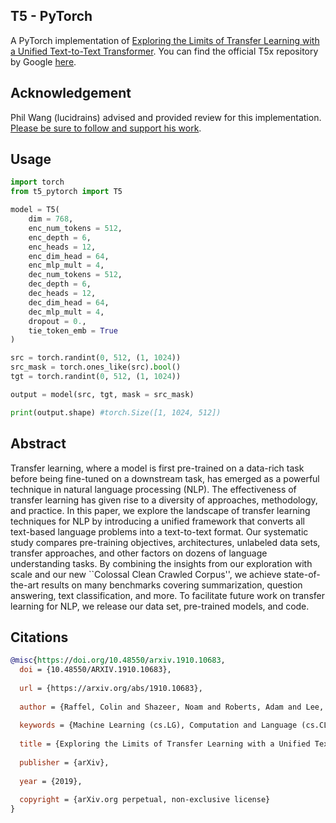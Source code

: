 ## T5 - PyTorch
A PyTorch implementation of [Exploring the Limits of Transfer Learning with a Unified Text-to-Text Transformer](https://arxiv.org/abs/1910.10683). You can find the official T5x repository by Google [here](https://github.com/google-research/t5x).

## Acknowledgement

Phil Wang (lucidrains) advised and provided review for this implementation. [Please be sure to follow and support his work](https://github.com/lucidrains?tab=repositories).

## Usage

```python
import torch
from t5_pytorch import T5

model = T5(
    dim = 768,
    enc_num_tokens = 512,
    enc_depth = 6,
    enc_heads = 12,
    enc_dim_head = 64,
    enc_mlp_mult = 4,
    dec_num_tokens = 512,
    dec_depth = 6,
    dec_heads = 12,
    dec_dim_head = 64,
    dec_mlp_mult = 4,
    dropout = 0.,
    tie_token_emb = True
)

src = torch.randint(0, 512, (1, 1024))
src_mask = torch.ones_like(src).bool()
tgt = torch.randint(0, 512, (1, 1024))

output = model(src, tgt, mask = src_mask)

print(output.shape) #torch.Size([1, 1024, 512])
```

## Abstract

Transfer learning, where a model is first pre-trained on a data-rich task before being fine-tuned on a downstream task, has emerged as a powerful technique in natural language processing (NLP). The effectiveness of transfer learning has given rise to a diversity of approaches, methodology, and practice. In this paper, we explore the landscape of transfer learning techniques for NLP by introducing a unified framework that converts all text-based language problems into a text-to-text format. Our systematic study compares pre-training objectives, architectures, unlabeled data sets, transfer approaches, and other factors on dozens of language understanding tasks. By combining the insights from our exploration with scale and our new ``Colossal Clean Crawled Corpus'', we achieve state-of-the-art results on many benchmarks covering summarization, question answering, text classification, and more. To facilitate future work on transfer learning for NLP, we release our data set, pre-trained models, and code.


## Citations

```bibtex
@misc{https://doi.org/10.48550/arxiv.1910.10683,
  doi = {10.48550/ARXIV.1910.10683},
  
  url = {https://arxiv.org/abs/1910.10683},
  
  author = {Raffel, Colin and Shazeer, Noam and Roberts, Adam and Lee, Katherine and Narang, Sharan and Matena, Michael and Zhou, Yanqi and Li, Wei and Liu, Peter J.},
  
  keywords = {Machine Learning (cs.LG), Computation and Language (cs.CL), Machine Learning (stat.ML), FOS: Computer and information sciences, FOS: Computer and information sciences},
  
  title = {Exploring the Limits of Transfer Learning with a Unified Text-to-Text Transformer},
  
  publisher = {arXiv},
  
  year = {2019},
  
  copyright = {arXiv.org perpetual, non-exclusive license}
}
```